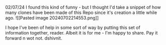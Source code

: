 02/07/24
I found this kind of funny - but I thought I'd take a snippet of how many clones have been made of this Repo since it's creation a little  while ago.
![[Pasted image 20240702214553.png]]

I hope I've been of help in some sort of way by putting this set of information together, reader. Albeit it is for me - I'm happy to share. 
Pay it forward n wot not. 
dshivnit.